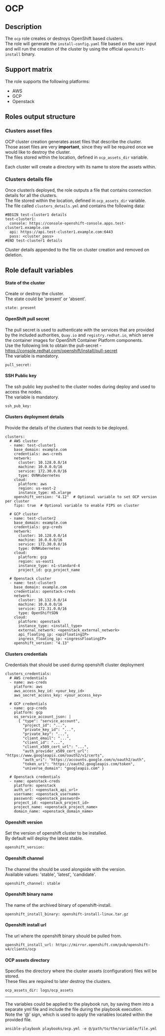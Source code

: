 # OCP

## Description
The `ocp` role creates or destroys OpenShift based clusters.  
The role will generate the `install-config.yaml` file based on the user input and will run the creation of the cluster by using the official `openshift-install` binary.

## Support matrix
The role supports the following platforms:
* AWS
* GCP
* Openstack

## Roles output structure
### Clusters asset files
OCP cluster creation generates asset files that describe the cluster.  
Those asset files are very **important**, since they will be required once we would like to destroy the cluster.  
The files stored within the location, defined in `ocp_assets_dir` variable.

Each cluster will create a directory with its name to store the assets within.

### Clusters details file
Once cluster/s deployed, the role outputs a file that contains connection details for all the clusters.  
The file stored within the location, defined in `ocp_assets_dir` variable.  
The file called `clusters_details.yml` and contains the following data:
```
#BEGIN test-cluster1 details
test-cluster1:
  console: https://console-openshift-console.apps.test-cluster1.example.com
  api: https://api.test-cluster1.example.com:6443
  pass: <cluster_pass>
#END test-cluster1 details
```
Cluster details appended to the file on cluster creation and removed on deletion.

## Role default variables
#### State of the cluster
Create or destroy the cluster.  
The state could be 'present' or 'absent'.
```
state: present
```

#### OpenShift pull secret
The pull secret is used to authenticate with the services that are provided by the included authorities, `Quay.io` and `registry.redhat.io`, which serve the container images for OpenShift Container Platform components.  
Use the following link to obtain the pull-secret - https://console.redhat.com/openshift/install/pull-secret  
The variable is mandatory.
```
pull_secret:
```

#### SSH Public key
The ssh public key pushed to the cluster nodes during deploy and used to access the nodes.  
The variable is mandatory.
```
ssh_pub_key:
```

#### Clusters deployment details
Provide the details of the clusters that needs to be deployed.
```
clusters:
  # AWS cluster
  - name: test-cluster1
    base_domain: example.com
    credentials: aws-creds
    network:
      cluster: 10.128.0.0/14
      machine: 10.0.0.0/16
      service: 172.30.0.0/16
      type: OVNKubernetes
    cloud:
      platform: aws
      region: us-east-2
      instance_type: m5.xlarge
    openshift_version: "4.12"  # Optional variable to set OCP version per cluster
    fips: true  # Optional variable to enable FIPS on cluster

  # GCP cluster
  - name: test-cluster2
    base_domain: example.com
    credentials: gcp-creds
    network:
      cluster: 10.128.0.0/14
      machine: 10.0.0.0/16
      service: 172.30.0.0/16
      type: OVNKubernetes
    cloud:
      platform: gcp
      region: us-east1
      instance_type: n1-standard-4
      project_id: gcp_project_name

  # Openstack cluster
  - name: test-cluster3
    base_domain: example.com
    credentials: openstack-creds
    network:
      cluster: 10.132.0.0/14
      machine: 10.0.0.0/16
      service: 172.31.0.0/16
      type: OpenShiftSDN
    cloud:
      platform: openstack
      instance_type: <install_type>
      external_network: <openstack_external_network>
      api_floating_ip: <apiFloatingIP>
      ingress_floating_ip: <ingressFloatingIP>
    openshift_version: "4.13"
```

#### Clusters credentials
Credentials that should be used during openshift cluster deployment
```
clusters_credentials:
  # AWS credentials
  - name: aws-creds
    platform: aws
    aws_access_key_id: <your_key_id>
    aws_secret_access_key: <your_access_key>

  # GCP credentials
  - name: gcp-creds
    platform: gcp
    os_service_account_json: |
      { "type": "service_account",
        "project_id": "...",
        "private_key_id": "...",
        "private_key": "...",
        "client_email": "...",
        "client_id": "...",
        "client_x509_cert_url": "...",
        "auth_provider_x509_cert_url": "https://www.googleapis.com/oauth2/v1/certs",
        "auth_uri": "https://accounts.google.com/o/oauth2/auth",
        "token_uri": "https://oauth2.googleapis.com/token",
        "universe_domain": "googleapis.com" }

  # Openstack credentials
  - name: openstack-creds
    platform: openstack
    auth_url: <openstack_api_url>
    username: <openstack_username>
    password: <openstack_password>
    project_id: <openstack_project_id>
    project_name: <openstack_project_name>
    domain_name: <openstack_domain_name>
```

#### Openshift version
Set the version of openshift cluster to be installed.  
By default will deploy the latest stable.
```
openshift_version:
```

#### Openshift channel
The channel the should be used alongside with the version.  
Available values: 'stable', 'latest', 'candidate'.
```
openshift_channel: stable
```

#### Openshift binary name
The name of the archived binary of openshift-install.
```
openshift_install_binary: openshift-install-linux.tar.gz
```

#### Openshift install url
The url where the openshift binary should be pulled from.
```
openshift_install_url: https://mirror.openshift.com/pub/openshift-v4/clients/ocp
```

#### OCP assets directory
Specifies the directory where the cluster assets (configuration) files will be stored.  
These files are required to later destroy the clusters.  
```
ocp_assets_dir: logs/ocp_assets
```

***
The variables could be applied to the playbook run, by saving them into a separate yml file and include the file during the playbook execution.  
Note the '@' sign, which is used to apply the variables located within the provided file.

```
ansible-playbook playbooks/ocp.yml -e @/path/to/the/variable/file.yml
```
